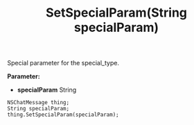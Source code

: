 ﻿---
uid: crmscript_ref_NSChatMessage_SetSpecialParam
title: SetSpecialParam(String specialParam)
intellisense: NSChatMessage.SetSpecialParam
keywords: NSChatMessage, GetSpecialParam
so.topic: reference
---

Special parameter for the special_type.

**Parameter:** 
 - **specialParam** String

```crmscript
NSChatMessage thing;
String specialParam;
thing.SetSpecialParam(specialParam);
```

